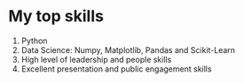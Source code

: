 # My top skills
1. Python
2. Data Science: Numpy, Matplotlib, Pandas and Scikit-Learn
3. High level of leadership and people skills
4. Excellent presentation and public engagement skills
